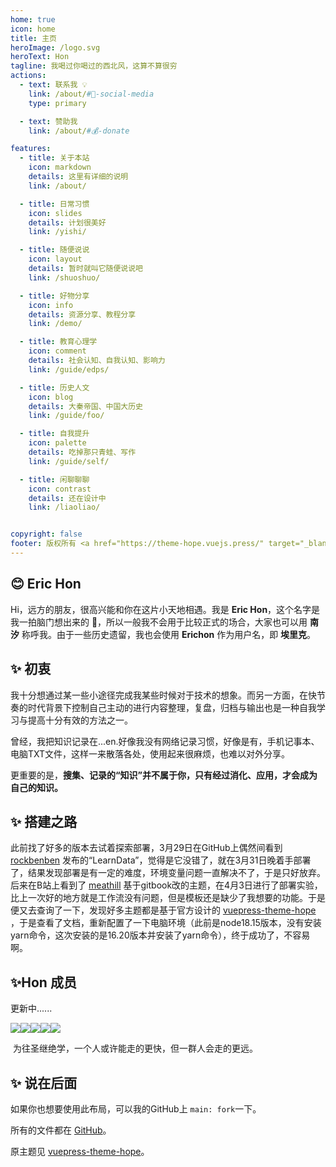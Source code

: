 ```yaml
---
home: true
icon: home
title: 主页
heroImage: /logo.svg
heroText: Hon
tagline: 我喝过你喝过的西北风，这算不算很穷
actions:
  - text: 联系我 💡
    link: /about/#🏃-social-media
    type: primary

  - text: 赞助我
    link: /about/#💰-donate

features:
  - title: 关于本站
    icon: markdown
    details: 这里有详细的说明
    link: /about/

  - title: 日常习惯
    icon: slides
    details: 计划很美好
    link: /yishi/

  - title: 随便说说
    icon: layout
    details: 暂时就叫它随便说说吧
    link: /shuoshuo/

  - title: 好物分享
    icon: info
    details: 资源分享、教程分享
    link: /demo/

  - title: 教育心理学
    icon: comment
    details: 社会认知、自我认知、影响力
    link: /guide/edps/

  - title: 历史人文
    icon: blog
    details: 大秦帝国、中国大历史
    link: /guide/foo/

  - title: 自我提升
    icon: palette
    details: 吃掉那只青蛙、写作
    link: /guide/self/

  - title: 闲聊聊聊
    icon: contrast
    details: 还在设计中
    link: /liaoliao/


copyright: false
footer: 版权所有 <a href="https://theme-hope.vuejs.press/" target="_blank"> Mr.Hope </a> © 2019-present | 本站由 <a href="https://theme-hope.vuejs.press/" target="_blank"> Hon </a> 修改
---
```




##  😊 Eric Hon

Hi，远方的朋友，很高兴能和你在这片小天地相遇。我是 **Eric Hon**，这个名字是我一拍脑门想出来的 🤣，所以一般我不会用于比较正式的场合，大家也可以用 **南汐** 称呼我。由于一些历史遗留，我也会使用 **Erichon** 作为用户名，即 **埃里克**。

## ✨ 初衷

我十分想通过某一些小途径完成我某些时候对于技术的想象。而另一方面，在快节奏的时代背景下控制自己主动的进行内容整理，复盘，归档与输出也是一种自我学习与提高十分有效的方法之一。

曾经，我把知识记录在...en.好像我没有网络记录习惯，好像是有，手机记事本、电脑TXT文件，这样一来散落各处，使用起来很麻烦，也难以对外分享。

更重要的是，**搜集、记录的“知识”并不属于你，只有经过消化、应用，才会成为自己的知识。**

## ✨ 搭建之路

此前找了好多的版本去试着探索部署，3月29日在GitHub上偶然间看到[rockbenben](https://github.com/rockbenben/LearnData) 发布的“LearnData”，觉得是它没错了，就在3月31日晚着手部署了，结果发现部署是有一定的难度，环境变量问题一直解决不了，于是只好放弃。后来在B站上看到了 [meathill](https://github.com/meathill/gitbook-design-patterns-in-jquery) 基于gitbook改的主题，在4月3日进行了部署实验，比上一次好的地方就是工作流没有问题，但是模板还是缺少了我想要的功能。于是便又去查询了一下，发现好多主题都是基于官方设计的 [vuepress-theme-hope](https://theme-hope.vuejs.press/zh/) ，于是查看了文档，重新配置了一下电脑环境（此前是node18.15版本，没有安装yarn命令，这次安装的是16.20版本并安装了yarn命令），终于成功了，不容易啊。

## ✨Hon 成员

更新中......

[<img src="https://img.shields.io/badge/第一位-ing-success">](http://img.topjavaer.cn/img/微信群.png)[<img src="https://img.shields.io/badge/第二位-ing-orange">](https://mp.weixin.qq.com/s?__biz=Mzg2OTY1NzY0MQ==&mid=2247488751&idx=1&sn=507e27534b6ea5f4b3771b30e1fcf57e&chksm=ce98e9a9f9ef60bfbf1370899b49181bae5247e5935714f7ad9e3d06c0028a25c0bfc34d4441#rd)[<img src="https://img.shields.io/badge/第三位-ing-pink">](https://space.bilibili.com/1729916794)[<img src="https://img.shields.io/badge/第四位-ing-blue">](https://www.zhihu.com/people/dai-shu-bin-13)[<img src="https://img.shields.io/badge/第五位-ing-green">](https://github.com/Tyson0314/java-books)





​                       为往圣继绝学，一个人或许能走的更快，但一群人会走的更远。

## ✨ 说在后面

如果你也想要使用此布局，可以我的GitHub上 `main: fork`一下。

所有的文件都在 [GitHub](https://github.com/Erichongyongjie)。

原主题见 [vuepress-theme-hope](https://theme-hope.vuejs.press/zh/)。